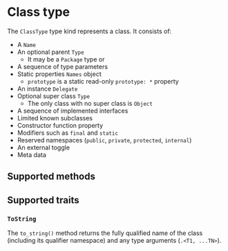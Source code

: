 # Class type

The `ClassType` type kind represents a class. It consists of:

* A `Name`
* An optional parent `Type`
  * It may be a `Package` type or
* A sequence of type parameters
* Static properties `Names` object
  * `prototype` is a static read-only `prototype: *` property
* An instance `Delegate`
* Optional super class `Type`
  * The only class with no super class is `Object`
* A sequence of implemented interfaces
* Limited known subclasses
* Constructor function property
* Modifiers such as `final` and `static`
* Reserved namespaces (`public`, `private`, `protected`, `internal`)
* An external toggle
* Meta data

## Supported methods

## Supported traits

### `ToString`

The `to_string()` method returns the fully qualified name of the class (including its qualifier namespace) and any type arguments (`.<T1, ...TN>`).